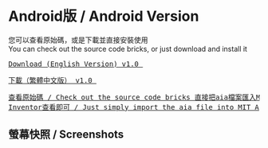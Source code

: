 <h1>Android版 / Android Version</h1>

您可以查看原始碼，或是下載並直接安裝使用<br>
You can check out the source code bricks, or just download and install it<br>

<a href="https://github.com/iambjlu/dictionary/raw/main/Android/APK/iambjlu_dict_en.apk"><pre>
Download (English Version) v1.0
</a></pre>

<a href="https://github.com/iambjlu/dictionary/raw/main/Android/APK/iambjlu_dict_zhtw.apk"><pre>
下載（繁體中文版） v1.0
</a></pre>

<a href="https://github.com/iambjlu/dictionary/tree/main/Android/SourceFiles"><pre>
查看原始碼 / Check out the source code bricks
直接把aia檔案匯入MIT App Inventor查看即可 / Just simply import the aia file into MIT App Inventor
</a></pre>

<h2>螢幕快照 / Screenshots</h2>

